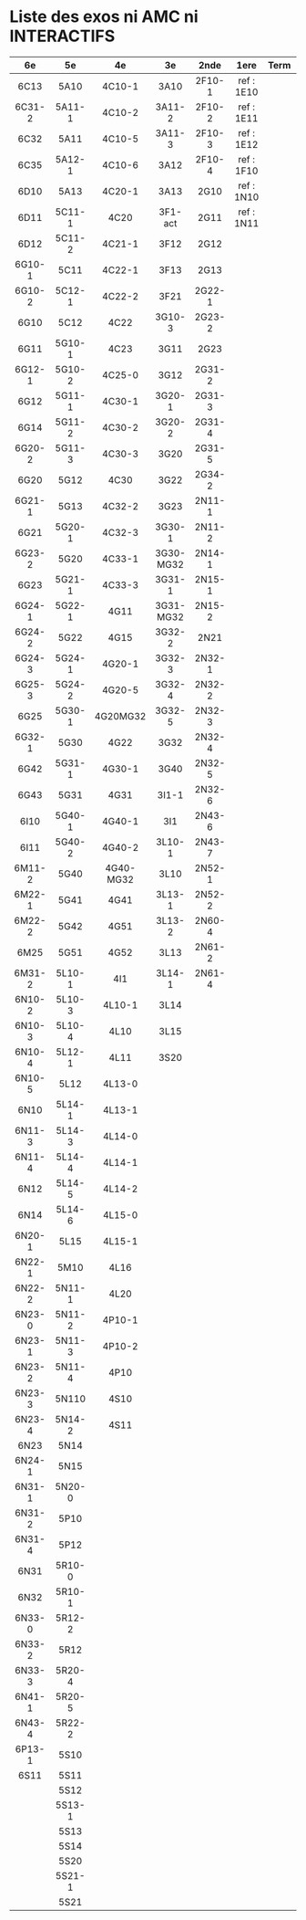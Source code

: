 # Liste des exos ni AMC ni INTERACTIFS

|6e|5e|4e|3e|2nde|1ere|Term|Reste|
|:-:|:-:|:-:|:-:|:-:|:-:|:-:|:-:|
|6C13|5A10|4C10-1|3A10|2F10-1|ref : 1E10||beta2F30|
|6C31-2|5A11-1|4C10-2|3A11-2|2F10-2|ref : 1E11||beta2F31|
|6C32|5A11|4C10-5|3A11-3|2F10-3|ref : 1E12||beta2G53|
|6C35|5A12-1|4C10-6|3A12|2F10-4|ref : 1F10||beta2L11-1|
|6D10|5A13|4C20-1|3A13|2G10|ref : 1N10||beta2L12-2|
|6D11|5C11-1|4C20|3F1-act|2G11|ref : 1N11||beta2N60-X1|
|6D12|5C11-2|4C21-1|3F12|2G12|||beta2N60-X2|
|6G10-1|5C11|4C22-1|3F13|2G13|||beta3F23|
|6G10-2|5C12-1|4C22-2|3F21|2G22-1|||beta3G15|
|6G10|5C12|4C22|3G10-3|2G23-2|||beta3G41|
|6G11|5G10-1|4C23|3G11|2G23|||beta3s21|
|6G12-1|5G10-2|4C25-0|3G12|2G31-2|||beta4C31|
|6G12|5G11-1|4C30-1|3G20-1|2G31-3|||beta4G20-3|
|6G14|5G11-2|4C30-2|3G20-2|2G31-4|||beta4G20-4|
|6G20-2|5G11-3|4C30-3|3G20|2G31-5|||beta6C33-1|
|6G20|5G12|4C30|3G22|2G34-2|||beta6test2|
|6G21-1|5G13|4C32-2|3G23|2N11-1|||beta6test2021|
|6G21|5G20-1|4C32-3|3G30-1|2N11-2|||betaAsymptotesObliques|
|6G23-2|5G20|4C33-1|3G30-MG32|2N14-1|||betaComplexes|
|6G23|5G21-1|4C33-3|3G31-1|2N15-1|||betaDivisionsDePolynomes|
|6G24-1|5G22-1|4G11|3G31-MG32|2N15-2|||betaEq1erDegreDansC|
|6G24-2|5G22|4G15|3G32-2|2N21|||betaEq2eDegAvecParam|
|6G24-3|5G24-1|4G20-1|3G32-3|2N32-1|||betaEqCarreDansC|
|6G25-3|5G24-2|4G20-5|3G32-4|2N32-2|||betaEquationsLog|
|6G25|5G30-1|4G20MG32|3G32-5|2N32-3|||betaEqValAbs|
|6G32-1|5G30|4G22|3G32|2N32-4|||betaExo3d|
|6G42|5G31-1|4G30-1|3G40|2N32-5|||betaExoSimpleMatthieu|
|6G43|5G31|4G31|3I1-1|2N32-6|||betaModèle10_simple_question-reponse|
|6I10|5G40-1|4G40-1|3I1|2N43-6|||betaModèle11_paramétrable|
|6I11|5G40-2|4G40-2|3L10-1|2N43-7|||betaModèle20_plusieurs_types_de_questions|
|6M11-2|5G40|4G40-MG32|3L10|2N52-1|||betaModèle21_paramétrables|
|6M22-1|5G41|4G41|3L13-1|2N52-2|||betaModèle30_constructions_géométriques|
|6M22-2|5G42|4G51|3L13-2|2N60-4|||betaModèle31_paramétrables|
|6M25|5G51|4G52|3L13|2N61-2|||betaModèle40_tableau_proportionnalite|
|6M31-2|5L10-1|4I1|3L14-1|2N61-4|||betaModèle41_tableau_signes_variations|
|6N10-2|5L10-3|4L10-1|3L14||||betaProbaAouB|
|6N10-3|5L10-4|4L10|3L15||||betaProbabilites|
|6N10-4|5L12-1|4L11|3S20||||betaPuissances|
|6N10-5|5L12|4L13-0|||||betarotation3d|
|6N10|5L14-1|4L13-1|||||betaSys2x2CombLin|
|6N11-3|5L14-3|4L14-0|||||betaTracerParabole|
|6N11-4|5L14-4|4L14-1|||||betatrinome|
|6N12|5L14-5|4L14-2|||||moule_a_exo_mathalea|
|6N14|5L14-6|4L15-0|||||moule_a_exo_mathalea2d|
|6N20-1|5L15|4L15-1|||||c3C10-2|
|6N22-1|5M10|4L16|||||c3C10-4|
|6N22-2|5N11-1|4L20|||||c3C11|
|6N23-0|5N11-2|4P10-1|||||c3N10|
|6N23-1|5N11-3|4P10-2|||||c3N20|
|6N23-2|5N11-4|4P10|||||c3N22|
|6N23-3|5N110|4S10|||||c3N23|
|6N23-4|5N14-2|4S11|||||CM020|
|6N23|5N14||||||CM021|
|6N24-1|5N15||||||PEA11-1|
|6N31-1|5N20-0||||||PEA11|
|6N31-2|5P10||||||P003|
|6N31-4|5P12||||||P004|
|6N31|5R10-0||||||P005|
|6N32|5R10-1||||||P006|
|6N33-0|5R12-2||||||P007|
|6N33-2|5R12||||||P008|
|6N33-3|5R20-4||||||P009|
|6N41-1|5R20-5||||||P010|
|6N43-4|5R22-2||||||P011|
|6P13-1|5S10||||||P012|
|6S11|5S11|||||||
||5S12|||||||
||5S13-1|||||||
||5S13|||||||
||5S14|||||||
||5S20|||||||
||5S21-1|||||||
||5S21|||||||
